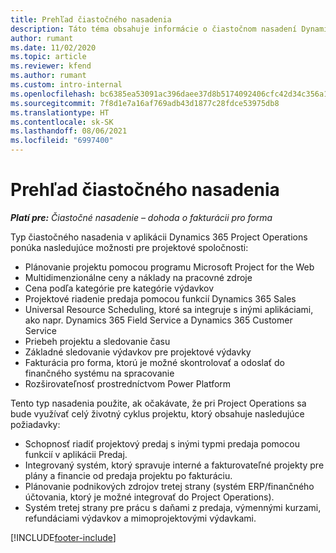 ```yaml
---
title: Prehľad čiastočného nasadenia
description: Táto téma obsahuje informácie o čiastočnom nasadení Dynamics 365 Project Operations.
author: rumant
ms.date: 11/02/2020
ms.topic: article
ms.reviewer: kfend
ms.author: rumant
ms.custom: intro-internal
ms.openlocfilehash: bc6385ea53091ac396daee37d8b5174092406cfc42d34c356a112f665cd63456
ms.sourcegitcommit: 7f8d1e7a16af769adb43d1877c28fdce53975db8
ms.translationtype: HT
ms.contentlocale: sk-SK
ms.lasthandoff: 08/06/2021
ms.locfileid: "6997400"
---
```

# <a name="lite-deployment-overview"></a>Prehľad čiastočného nasadenia

_**Platí pre:** Čiastočné nasadenie – dohoda o fakturácii pro forma_

Typ čiastočného nasadenia v aplikácii Dynamics 365 Project Operations ponúka nasledujúce možnosti pre projektové spoločnosti:

- Plánovanie projektu pomocou programu Microsoft Project for the Web
- Multidimenzionálne ceny a náklady na pracovné zdroje
- Cena podľa kategórie pre kategórie výdavkov
- Projektové riadenie predaja pomocou funkcií Dynamics 365 Sales
- Universal Resource Scheduling, ktoré sa integruje s inými aplikáciami, ako napr. Dynamics 365 Field Service a Dynamics 365 Customer Service
- Priebeh projektu a sledovanie času
- Základné sledovanie výdavkov pre projektové výdavky
- Fakturácia pro forma, ktorú je možné skontrolovať a odoslať do finančného systému na spracovanie
- Rozširovateľnosť prostredníctvom Power Platform

Tento typ nasadenia použite, ak očakávate, že pri Project Operations sa bude využívať celý životný cyklus projektu, ktorý obsahuje nasledujúce požiadavky:

- Schopnosť riadiť projektový predaj s inými typmi predaja pomocou funkcií v aplikácii Predaj.
- Integrovaný systém, ktorý spravuje interné a fakturovateľné projekty pre plány a financie od predaja projektu po fakturáciu.
- Plánovanie podnikových zdrojov tretej strany (systém ERP/finančného účtovania, ktorý je možné integrovať do Project Operations).
- Systém tretej strany pre prácu s daňami z predaja, výmennými kurzami, refundáciami výdavkov a mimoprojektovými výdavkami.


[!INCLUDE[footer-include](../includes/footer-banner.md)]